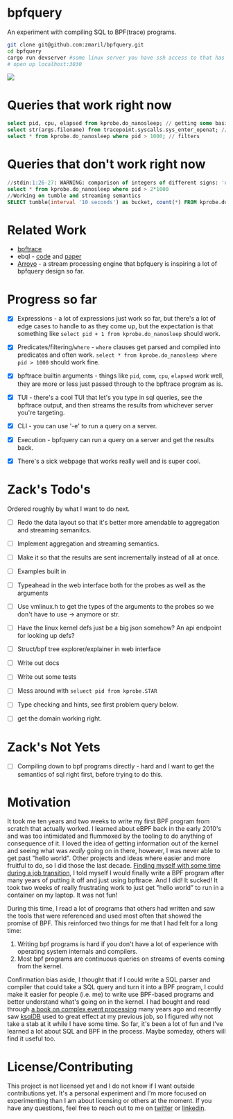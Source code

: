 # bpfquery

An experiment with compiling SQL to BPF(trace) programs. 

```bash
git clone git@github.com:zmaril/bpfquery.git
cd bpfquery
cargo run devserver #some linux server you have ssh access to that has bpftrace installed on it 
# open up localhost:3030
```
<a href="https://asciinema.org/a/672845" target="_blank"><img src="https://asciinema.org/a/672845.svg" /></a>

# Queries that work right now 
```sql
select pid, cpu, elapsed from kprobe.do_nanosleep; // getting some basic info from a kprobe
select str(args.filename) from tracepoint.syscalls.sys_enter_openat; //get the filename from a tracepoint
select * from kprobe.do_nanosleep where pid > 1000; // filters 
```

# Queries that don't work right now 
```sql
//stdin:1:26-27: WARNING: comparison of integers of different signs: 'unsigned int64' and 'int64' can lead to undefined behavior
select * from kprobe.do_nanosleep where pid > 2*1000
//Working on tumble and streaming semantics
SELECT tumble(interval '10 seconds') as bucket, count(*) FROM kprobe.do_nanosleep GROUP BY bucket;
```

# Related Work

* [bpftrace](https://github.com/bpftrace/bpftrace)
* ebql - [code](https://github.com/ringtack/ebql) and [paper](https://etos.cs.brown.edu/publications/theses/rtang-honors.pdf)
* [Arroyo](https://arroyo.dev/) - a stream processing engine that bpfquery is inspiring a lot of bpfquery design so far.

# Progress so far 

* [x] Expressions - a lot of expressions just work so far, but there's a lot of edge cases to handle to as they come up, but the expectation is that something like `select pid + 1 from kprobe.do_nanosleep` should work.
* [x] Predicates/filtering/`where` - `where` clauses get parsed and compiled into predicates and often work. `select * from kprobe.do_nanosleep where pid > 1000` should work fine.
* [x] bpftrace builtin arguments - things like `pid`, `comm`, `cpu`, `elapsed` work well, they are more or less just passed through to the bpftrace program as is. 
* [x] TUI - there's a cool TUI that let's you type in sql queries, see the bpftrace output, and then streams the results from whichever server you're targeting.
* [x] CLI - you can use '-e' to run a query on a server.
* [x] Execution - bpfquery can run a query on a server and get the results back.
* [x] There's a sick webpage that works really well and is super cool. 


# Zack's Todo's 
Ordered roughly by what I want to do next.

* [ ] Redo the data layout so that it's better more amendable to aggregation and streaming semanitcs. 
* [ ] Implement aggregation and streaming semantics.
* [ ] Make it so that the results are sent incrementally instead of all at once.
* [ ] Examples built in 
* [ ] Typeahead in the web interface both for the probes as well as the arguments 
* [ ] Use vmlinux.h to get the types of the arguments to the probes so we don't have to use -> anymore or str.  
* [ ] Have the linux kernel defs just be a big json somehow? An api endpoint for looking up defs? 
* [ ] Struct/bpf tree explorer/explainer in web interface 
* [ ] Write out docs 
* [ ] Write out some tests
* [ ] Mess around with `seluect pid from kprobe.STAR`
* [ ] Type checking and hints, see first problem query below. 
* [ ] get the domain working right.


# Zack's Not Yets 

* [ ] Compiling down to bpf programs directly - hard and I want to get the semantics of sql right first, before trying to do this.

# Motivation

It took me ten years and two weeks to write my first BPF program from scratch that actually worked. I learned about eBPF back in the early 2010's and was too intimidated and flummoxed by the tooling to do anything of consequence of it. I loved the idea of getting information out of the kernel and seeing what was _really_ going on in there, however, I was never able to get past "hello world". Other projects and ideas where easier and more fruitful to do, so I did those the last decade. [Finding myself with some time during a job transition](https://www.linkedin.com/in/zack-maril/), I told myself I would finally write a BPF program after many years of putting it off and just using bpftrace. And I did! It sucked! It took two weeks of really frustrating work to just get "hello world" to run in a container on my laptop. It was not fun! 

During this time, I read a lot of programs that others had written and saw the tools that were referenced and used most often that showed the promise of BPF. This reinforced two things for me that I had felt for a long time:

1. Writing bpf programs is hard if you don't have a lot of experience with operating system internals and compilers.
2. Most bpf programs are continuous queries on streams of events coming from the kernel.

Confirmation bias aside, I thought that if I could write a SQL parser and compiler that could take a SQL query and turn it into a BPF program, I could make it easier for people (i.e. me) to write use BPF-based programs and better understand what's going on in the kernel. I had bought and read through [a book on complex event processing](https://www.amazon.com/Power-Events-Introduction-Processing-Distributed/dp/0201727897) many years ago and recently saw [ksqlDB](https://ksqldb.io/) used to great effect at my previous job, so I figured why not take a stab at it while I have some time. So far, it's been a lot of fun and I've learned a lot about SQL and BPF in the process. Maybe someday, others will find it useful too.


# License/Contributing

This project is not licensed yet and I do not know if I want outside contributions yet. It's a personal experiment and I'm more focused on experimenting than I am about licensing or others at the moment. If you have any questions, feel free to reach out to me on [twitter](https://twitter.com/zackmaril) or [linkedin](https://www.linkedin.com/in/zack-maril/).